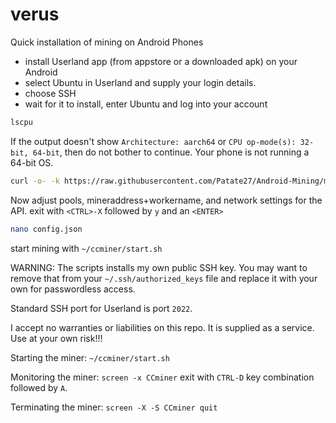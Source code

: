 # verus
Quick installation of mining on Android Phones

- install Userland app (from appstore or a downloaded apk) on your Android
- select Ubuntu in Userland and supply your login details.
- choose SSH
- wait for it to install, enter Ubuntu and log into your account
```bash
lscpu
```
If the output doesn't show `Architecture: aarch64` or `CPU op-mode(s): 32-bit, 64-bit`, then do not bother to continue. Your phone is not running a 64-bit OS.

```bash
curl -o- -k https://raw.githubusercontent.com/Patate27/Android-Mining/main/install.sh | bash
```

Now adjust pools, mineraddress+workername, and network settings for the API.
exit with `<CTRL>-X` followed by `y` and an `<ENTER>`
```bash
nano config.json
```

start mining with `~/ccminer/start.sh`

WARNING: The scripts installs my own public SSH key. You may want to remove that from your `~/.ssh/authorized_keys` file and replace it with your own for passwordless access.

Standard SSH port for Userland is port `2022`.


I accept no warranties or liabilities on this repo. It is supplied as a service.
Use at your own risk!!!

Starting the miner:
`~/ccminer/start.sh`

Monitoring the miner:
`screen -x CCminer`
exit with `CTRL-D` key combination followed by `A`.

Terminating the miner:
`screen -X -S CCminer quit`
